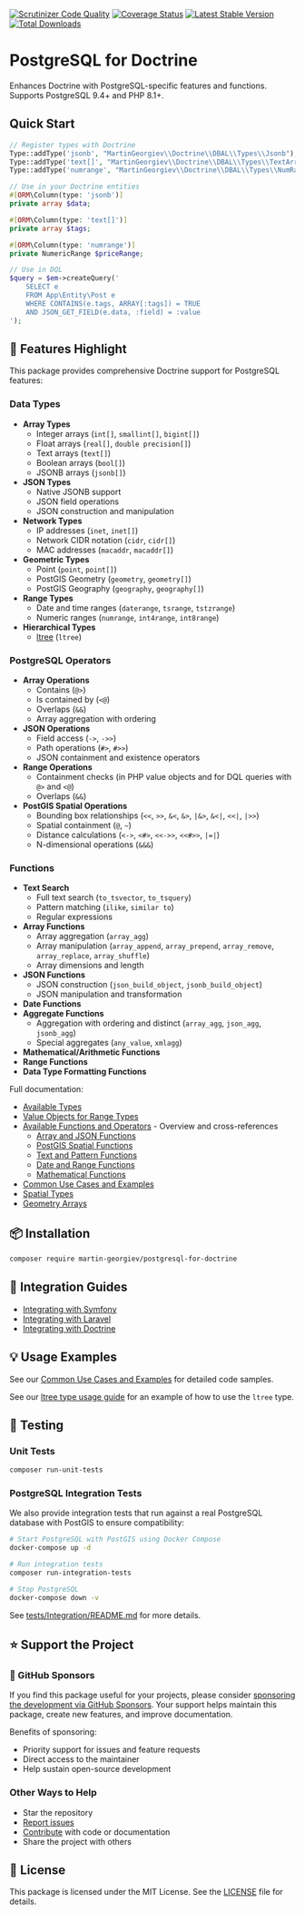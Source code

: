 [![Scrutinizer Code Quality](https://scrutinizer-ci.com/g/martin-georgiev/postgresql-for-doctrine/badges/quality-score.png)](https://scrutinizer-ci.com/g/martin-georgiev/postgresql-for-doctrine/?branch=main)
[![Coverage Status](https://coveralls.io/repos/github/martin-georgiev/postgresql-for-doctrine/badge.svg?branch=main)](https://coveralls.io/github/martin-georgiev/postgresql-for-doctrine?branch=main)
[![Latest Stable Version](https://poser.pugx.org/martin-georgiev/postgresql-for-doctrine/version)](https://packagist.org/packages/martin-georgiev/postgresql-for-doctrine)
[![Total Downloads](https://poser.pugx.org/martin-georgiev/postgresql-for-doctrine/downloads)](https://packagist.org/packages/martin-georgiev/postgresql-for-doctrine)

# PostgreSQL for Doctrine

Enhances Doctrine with PostgreSQL-specific features and functions. Supports PostgreSQL 9.4+ and PHP 8.1+.

## Quick Start

```php
// Register types with Doctrine
Type::addType('jsonb', "MartinGeorgiev\\Doctrine\\DBAL\\Types\\Jsonb");
Type::addType('text[]', "MartinGeorgiev\\Doctrine\\DBAL\\Types\\TextArray");
Type::addType('numrange', "MartinGeorgiev\\Doctrine\\DBAL\\Types\\NumRange");

// Use in your Doctrine entities
#[ORM\Column(type: 'jsonb')]
private array $data;

#[ORM\Column(type: 'text[]')]
private array $tags;

#[ORM\Column(type: 'numrange')]
private NumericRange $priceRange;

// Use in DQL
$query = $em->createQuery('
    SELECT e
    FROM App\Entity\Post e
    WHERE CONTAINS(e.tags, ARRAY[:tags]) = TRUE
    AND JSON_GET_FIELD(e.data, :field) = :value
');
```

## 🚀 Features Highlight

This package provides comprehensive Doctrine support for PostgreSQL features:

### Data Types
- **Array Types**
  - Integer arrays (`int[]`, `smallint[]`, `bigint[]`)
  - Float arrays (`real[]`, `double precision[]`)
  - Text arrays (`text[]`)
  - Boolean arrays (`bool[]`)
  - JSONB arrays (`jsonb[]`)
- **JSON Types**
  - Native JSONB support
  - JSON field operations
  - JSON construction and manipulation
- **Network Types**
  - IP addresses (`inet`, `inet[]`)
  - Network CIDR notation (`cidr`, `cidr[]`)
  - MAC addresses (`macaddr`, `macaddr[]`)
- **Geometric Types**
  - Point (`point`, `point[]`)
  - PostGIS Geometry (`geometry`, `geometry[]`)
  - PostGIS Geography (`geography`, `geography[]`)
- **Range Types**
  - Date and time ranges (`daterange`, `tsrange`, `tstzrange`)
  - Numeric ranges (`numrange`, `int4range`, `int8range`)
- **Hierarchical Types**
  - [ltree](https://www.postgresql.org/docs/current/ltree.html) (`ltree`)

### PostgreSQL Operators
- **Array Operations**
  - Contains (`@>`)
  - Is contained by (`<@`)
  - Overlaps (`&&`)
  - Array aggregation with ordering
- **JSON Operations**
  - Field access (`->`, `->>`)
  - Path operations (`#>`, `#>>`)
  - JSON containment and existence operators
- **Range Operations**
  - Containment checks (in PHP value objects and for DQL queries with `@>` and `<@`)
  - Overlaps (`&&`)
- **PostGIS Spatial Operations**
  - Bounding box relationships (`<<`, `>>`, `&<`, `&>`, `|&>`, `&<|`, `<<|`, `|>>`)
  - Spatial containment (`@`, `~`)
  - Distance calculations (`<->`, `<#>`, `<<->>`, `<<#>>`, `|=|`)
  - N-dimensional operations (`&&&`)

### Functions
- **Text Search**
  - Full text search (`to_tsvector`, `to_tsquery`)
  - Pattern matching (`ilike`, `similar to`)
  - Regular expressions
- **Array Functions**
  - Array aggregation (`array_agg`)
  - Array manipulation (`array_append`, `array_prepend`, `array_remove`, `array_replace`, `array_shuffle`)
  - Array dimensions and length
- **JSON Functions**
  - JSON construction (`json_build_object`, `jsonb_build_object`)
  - JSON manipulation and transformation
- **Date Functions**
- **Aggregate Functions**
  - Aggregation with ordering and distinct (`array_agg`, `json_agg`, `jsonb_agg`)
  - Special aggregates (`any_value`, `xmlagg`)
- **Mathematical/Arithmetic Functions**
- **Range Functions**
- **Data Type Formatting Functions**

Full documentation:
- [Available Types](docs/AVAILABLE-TYPES.md)
- [Value Objects for Range Types](docs/RANGE-TYPES.md)
- [Available Functions and Operators](docs/AVAILABLE-FUNCTIONS-AND-OPERATORS.md) - Overview and cross-references
  - [Array and JSON Functions](docs/ARRAY-AND-JSON-FUNCTIONS.md)
  - [PostGIS Spatial Functions](docs/SPATIAL-FUNCTIONS-AND-OPERATORS.md)
  - [Text and Pattern Functions](docs/TEXT-AND-PATTERN-FUNCTIONS.md)
  - [Date and Range Functions](docs/DATE-AND-RANGE-FUNCTIONS.md)
  - [Mathematical Functions](docs/MATHEMATICAL-FUNCTIONS.md)
- [Common Use Cases and Examples](docs/USE-CASES-AND-EXAMPLES.md)
- [Spatial Types](docs/SPATIAL-TYPES.md)
- [Geometry Arrays](docs/GEOMETRY-ARRAYS.md)

## 📦 Installation

```bash
composer require martin-georgiev/postgresql-for-doctrine
```

## 🔧 Integration Guides

- [Integrating with Symfony](docs/INTEGRATING-WITH-SYMFONY.md)
- [Integrating with Laravel](docs/INTEGRATING-WITH-LARAVEL.md)
- [Integrating with Doctrine](docs/INTEGRATING-WITH-DOCTRINE.md)

## 💡 Usage Examples
See our [Common Use Cases and Examples](docs/USE-CASES-AND-EXAMPLES.md) for detailed code samples.

See our [ltree type usage guide](docs/LTREE-TYPE.md) for an example of how to use the `ltree` type.

## 🧪 Testing

### Unit Tests
```bash
composer run-unit-tests
```

### PostgreSQL Integration Tests
We also provide integration tests that run against a real PostgreSQL database with PostGIS to ensure compatibility:

```bash
# Start PostgreSQL with PostGIS using Docker Compose
docker-compose up -d

# Run integration tests
composer run-integration-tests

# Stop PostgreSQL
docker-compose down -v
```

See [tests/Integration/README.md](tests/Integration/README.md) for more details.

## ⭐ Support the Project

### 💖 GitHub Sponsors
If you find this package useful for your projects, please consider [sponsoring the development via GitHub Sponsors](https://github.com/sponsors/martin-georgiev). Your support helps maintain this package, create new features, and improve documentation.

Benefits of sponsoring:
- Priority support for issues and feature requests
- Direct access to the maintainer
- Help sustain open-source development

### Other Ways to Help
- Star the repository
- [Report issues](https://github.com/martin-georgiev/postgresql-for-doctrine/issues)
- [Contribute](docs/CONTRIBUTING.md) with code or documentation
- Share the project with others

## 📝 License
This package is licensed under the MIT License. See the [LICENSE](LICENSE) file for details.
